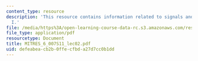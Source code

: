 ```yaml
---
content_type: resource
description: 'This resource contains information related to signals and systems: part
  I.'
file: /media/https%3A/open-learning-course-data-rc.s3.amazonaws.com/res-6-007-signals-and-systems-spring-2011/defeabeacb2b0ffecfbda27d7cc0b1dd_MITRES_6_007S11_lec02.pdf
file_type: application/pdf
resourcetype: Document
title: MITRES_6_007S11_lec02.pdf
uid: defeabea-cb2b-0ffe-cfbd-a27d7cc0b1dd
---
```

